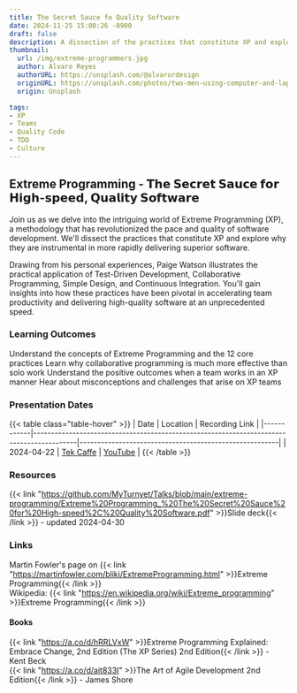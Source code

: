 ```yaml
---
title: The Secret Sauce fo Quality Software
date: 2024-11-25 15:00:26 -0900
draft: false
description: A dissection of the practices that constitute XP and explore why they are instrumental in more rapidly delivering superior software.
thumbnail:
  url: /img/extreme-programmers.jpg
  author: Alvaro Reyes
  authorURL: https://unsplash.com/@alvarordesign
  originURL: https://unsplash.com/photos/two-men-using-computer-and-laptop-fSWOVc3e06w
  origin: Unsplash

tags:
- XP
- Teams
- Quality Code
- TDD
- Culture
---
```


## Extreme Programming - 𝗧𝗵𝗲 𝗦𝗲𝗰𝗿𝗲𝘁 𝗦𝗮𝘂𝗰𝗲 𝗳𝗼𝗿 𝗛𝗶𝗴𝗵-𝘀𝗽𝗲𝗲𝗱, 𝗤𝘂𝗮𝗹𝗶𝘁𝘆 𝗦𝗼𝗳𝘁𝘄𝗮𝗿𝗲
Join us as we delve into the intriguing world of Extreme Programming (XP), a methodology that has revolutionized the pace and quality of software development. We'll dissect the practices that constitute XP and explore why they are instrumental in more rapidly delivering superior software.

Drawing from his personal experiences, Paige Watson illustrates the practical application of Test-Driven Development, Collaborative Programming, Simple Design, and Continuous Integration. You'll gain insights into how these practices have been pivotal in accelerating team productivity and delivering high-quality software at an unprecedented speed.

### Learning Outcomes
Understand the concepts of Extreme Programming and the 12 core practices
Learn why collaborative programming is much more effective than solo work
Understand the positive outcomes when a team works in an XP manner
Hear about misconceptions and challenges that arise on XP teams

### Presentation Dates
{{< table class="table-hover" >}}
| Date       | Location                                                                                 | Recording Link                                         |
|------------|------------------------------------------------------------------------------------------|--------------------------------------------------------|
| 2024-04-22 | [Tek Caffe](https://www.linkedin.com/company/tek-caffe/)                                          | [YouTube](https://www.youtube.com/watch?v=yqJcfsnuXgY)                |
{{< /table >}}

### Resources
{{< link "https://github.com/MyTurnyet/Talks/blob/main/extreme-programming/Extreme%20Programming_%20The%20Secret%20Sauce%20for%20High-speed%2C%20Quality%20Software.pdf" >}}Slide deck{{< /link >}} - updated 2024-04-30

### Links
Martin Fowler's page on {{< link "https://martinfowler.com/bliki/ExtremeProgramming.html" >}}Extreme Programming{{< /link >}}  
Wikipedia: {{< link "https://en.wikipedia.org/wiki/Extreme_programming" >}}Extreme Programming{{< /link >}}

#### Books
{{< link "https://a.co/d/hRRLVxW" >}}Extreme Programming Explained: Embrace Change, 2nd Edition (The XP Series) 2nd Edition{{< /link >}} - Kent Beck  
{{< link "https://a.co/d/ait833I" >}}The Art of Agile Development 2nd Edition{{< /link >}} - James Shore